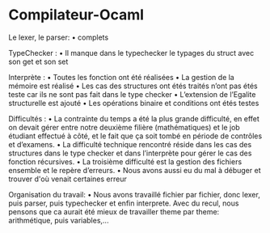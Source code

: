 # Compilateur-Ocaml

Le lexer, le parser: 
•    complets 

 TypeChecker :
•    Il manque dans le typechecker le typages du struct avec son get et son set

 Interprète :
•    Toutes les fonction ont été réalisées
•    La gestion de la mémoire est réalisé
•    Les cas des structures ont étés traités n’ont pas étés teste car ils ne sont pas fait dans le type checker
•    L’extension de l’Egalite structurelle est ajouté
•    Les opérations binaire et conditions ont étés testes

Difficultés : 
•    La contrainte du temps a été la plus grande difficulté, en effet on devait gérer entre notre deuxième filière (mathématiques) et le job étudiant effectué à côté, et le fait que ça soit tombé en période de contrôles et d’examens.
•    La difficulté technique rencontré réside dans les cas des structures dans le type checker et dans l’interprète pour gérer le cas des fonction récursives.
•    La troisième difficulté est la gestion des fichiers ensemble et le repère d’erreurs.
•    Nous avons aussi eu du mal à débuger et trouver d'où venait certaines erreur

Organisation du travail:
•    Nous avons travaillé fichier par fichier, donc lexer, puis parser, puis typechecker et enfin interprete. Avec du recul, nous pensons que ca aurait été mieux de travailler theme par theme: arithmétique, puis variables,...
